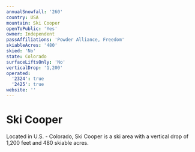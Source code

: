 ```yaml
---
annualSnowfall: '260'
country: USA
mountain: Ski Cooper
openToPublic: 'Yes'
owner: Independent
passAffiliations: 'Powder Alliance, Freedom'
skiableAcres: '480'
skied: 'No'
state: Colorado
surfaceLiftsOnly: 'No'
verticalDrop: '1,200'
operated:
  '2324': true
  '2425': true
website: ''
---
```



# Ski Cooper

Located in U.S. - Colorado, Ski Cooper is a ski area with a vertical drop of 1,200 feet and 480 skiable acres.
